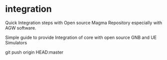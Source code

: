 # integration
Quick Integration steps with Open source Magma Repository especially with AGW software.

Simple guide to provide Integration of core with open source GNB and UE Simulators

git push  origin HEAD:master
